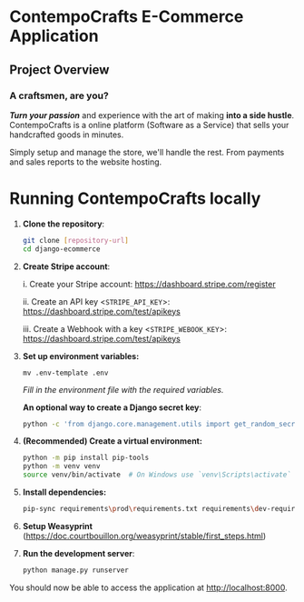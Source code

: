 # ContempoCrafts E-Commerce Application

## Project Overview

### A craftsmen, are you?

***Turn your passion*** and experience with the art of making **into a side hustle**. ContempoCrafts is a online platform (Software as a Service) that sells your handcrafted goods in minutes.

Simply setup and manage the store, we'll handle the rest. From payments and sales reports to the website hosting.

# Running ContempoCrafts locally

1. **Clone the repository**:

    ```bash
    git clone [repository-url]
    cd django-ecommerce
    ```

2. **Create Stripe account**:

    i. Create your Stripe account: <https://dashboard.stripe.com/register>

    ii. Create an API key <`STRIPE_API_KEY`>: <https://dashboard.stripe.com/test/apikeys>

    iii. Create a Webhook with a key <`STRIPE_WEBOOK_KEY`>: <https://dashboard.stripe.com/test/apikeys>

3. **Set up environment variables:**

    ```
    mv .env-template .env
    ```

    *Fill in the environment file with the required variables.*

    **An optional way to create a Django secret key**:

    ```bash
    python -c 'from django.core.management.utils import get_random_secret_key; print(get_random_secret_key())'
    ```

4. **(Recommended) Create a virtual environment:**

    ```bash
    python -m pip install pip-tools
    python -m venv venv
    source venv/bin/activate  # On Windows use `venv\Scripts\activate`
    ```

5. **Install dependencies:**

    ```bash
    pip-sync requirements\prod\requirements.txt requirements\dev-requirements.txt
    ```

6. **Setup Weasyprint** (<https://doc.courtbouillon.org/weasyprint/stable/first_steps.html>)

7. **Run the development server**:

    ```bash
    python manage.py runserver
    ```

You should now be able to access the application at <http://localhost:8000>.
